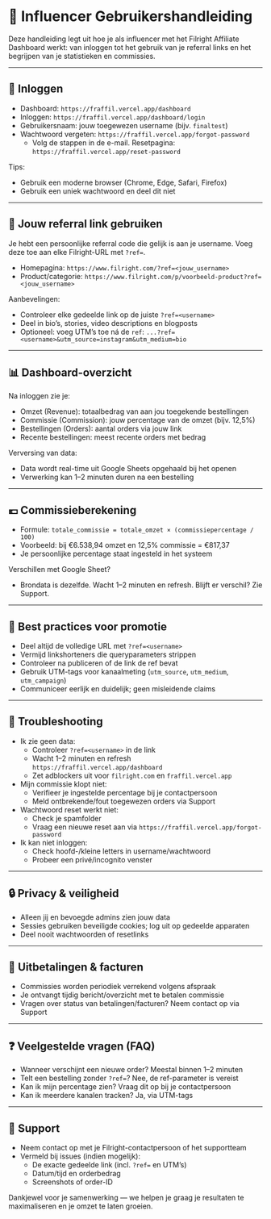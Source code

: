 # 📘 Influencer Gebruikershandleiding

Deze handleiding legt uit hoe je als influencer met het Filright Affiliate Dashboard werkt: van inloggen tot het gebruik van je referral links en het begrijpen van je statistieken en commissies.

---

## 🔑 Inloggen
- Dashboard: `https://fraffil.vercel.app/dashboard`
- Inloggen: `https://fraffil.vercel.app/dashboard/login`
- Gebruikersnaam: jouw toegewezen username (bijv. `finaltest`)
- Wachtwoord vergeten: `https://fraffil.vercel.app/forgot-password`
  - Volg de stappen in de e-mail. Resetpagina: `https://fraffil.vercel.app/reset-password`

Tips:
- Gebruik een moderne browser (Chrome, Edge, Safari, Firefox)
- Gebruik een uniek wachtwoord en deel dit niet

---

## 🔗 Jouw referral link gebruiken
Je hebt een persoonlijke referral code die gelijk is aan je username. Voeg deze toe aan elke Filright-URL met `?ref=`.

- Homepagina: `https://www.filright.com/?ref=<jouw_username>`
- Product/categorie: `https://www.filright.com/p/voorbeeld-product?ref=<jouw_username>`

Aanbevelingen:
- Controleer elke gedeelde link op de juiste `?ref=<username>`
- Deel in bio’s, stories, video descriptions en blogposts
- Optioneel: voeg UTM’s toe ná de `ref`: `...?ref=<username>&utm_source=instagram&utm_medium=bio`

---

## 📊 Dashboard-overzicht
Na inloggen zie je:
- Omzet (Revenue): totaalbedrag van aan jou toegekende bestellingen
- Commissie (Commission): jouw percentage van de omzet (bijv. 12,5%)
- Bestellingen (Orders): aantal orders via jouw link
- Recente bestellingen: meest recente orders met bedrag

Verversing van data:
- Data wordt real-time uit Google Sheets opgehaald bij het openen
- Verwerking kan 1–2 minuten duren na een bestelling

---

## 💶 Commissieberekening
- Formule: `totale_commissie = totale_omzet × (commissiepercentage / 100)`
- Voorbeeld: bij €6.538,94 omzet en 12,5% commissie = €817,37
- Je persoonlijke percentage staat ingesteld in het systeem

Verschillen met Google Sheet?
- Brondata is dezelfde. Wacht 1–2 minuten en refresh. Blijft er verschil? Zie Support.

---

## 🧭 Best practices voor promotie
- Deel altijd de volledige URL met `?ref=<username>`
- Vermijd linkshorteners die queryparameters strippen
- Controleer na publiceren of de link de ref bevat
- Gebruik UTM-tags voor kanaalmeting (`utm_source`, `utm_medium`, `utm_campaign`)
- Communiceer eerlijk en duidelijk; geen misleidende claims

---

## 🧪 Troubleshooting
- Ik zie geen data:
  - Controleer `?ref=<username>` in de link
  - Wacht 1–2 minuten en refresh `https://fraffil.vercel.app/dashboard`
  - Zet adblockers uit voor `filright.com` en `fraffil.vercel.app`
- Mijn commissie klopt niet:
  - Verifieer je ingestelde percentage bij je contactpersoon
  - Meld ontbrekende/fout toegewezen orders via Support
- Wachtwoord reset werkt niet:
  - Check je spamfolder
  - Vraag een nieuwe reset aan via `https://fraffil.vercel.app/forgot-password`
- Ik kan niet inloggen:
  - Check hoofd-/kleine letters in username/wachtwoord
  - Probeer een privé/incognito venster

---

## 🔒 Privacy & veiligheid
- Alleen jij en bevoegde admins zien jouw data
- Sessies gebruiken beveiligde cookies; log uit op gedeelde apparaten
- Deel nooit wachtwoorden of resetlinks

---

## 📅 Uitbetalingen & facturen
- Commissies worden periodiek verrekend volgens afspraak
- Je ontvangt tijdig bericht/overzicht met te betalen commissie
- Vragen over status van betalingen/facturen? Neem contact op via Support

---

## ❓ Veelgestelde vragen (FAQ)
- Wanneer verschijnt een nieuwe order? Meestal binnen 1–2 minuten
- Telt een bestelling zonder `?ref=`? Nee, de ref-parameter is vereist
- Kan ik mijn percentage zien? Vraag dit op bij je contactpersoon
- Kan ik meerdere kanalen tracken? Ja, via UTM-tags

---

## 🤝 Support
- Neem contact op met je Filright-contactpersoon of het supportteam
- Vermeld bij issues (indien mogelijk):
  - De exacte gedeelde link (incl. `?ref=` en UTM’s)
  - Datum/tijd en orderbedrag
  - Screenshots of order-ID

Dankjewel voor je samenwerking — we helpen je graag je resultaten te maximaliseren en je omzet te laten groeien.
